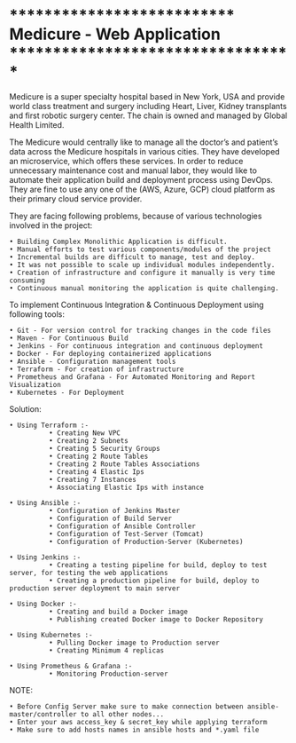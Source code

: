 # ************************** Medicure - Web Application *********************************

Medicure is a super specialty hospital based in New York, USA and provide world class treatment and surgery including Heart, Liver, Kidney transplants and first robotic surgery center. The chain is owned and managed by Global Health Limited.

The Medicure would centrally like to manage all the doctor’s and patient’s data across the Medicure hospitals in various cities. They have developed an microservice, which offers these services. In order to reduce unnecessary maintenance cost and manual labor, they would like to automate their application build and deployment process using DevOps. They are fine to use any one of the (AWS, Azure, GCP) cloud platform as their primary cloud service provider.

They are facing following problems, because of various technologies involved in the project:

    • Building Complex Monolithic Application is difficult.
    • Manual efforts to test various components/modules of the project
    • Incremental builds are difficult to manage, test and deploy.
    • It was not possible to scale up individual modules independently.
    • Creation of infrastructure and configure it manually is very time consuming
    • Continuous manual monitoring the application is quite challenging.

To implement Continuous Integration & Continuous Deployment using following tools:

    • Git - For version control for tracking changes in the code files
    • Maven - For Continuous Build 
    • Jenkins - For continuous integration and continuous deployment
    • Docker - For deploying containerized applications
    • Ansible - Configuration management tools
    • Terraform - For creation of infrastructure
    • Prometheus and Grafana - For Automated Monitoring and Report Visualization
    • Kubernetes - For Deployment

Solution: 

    • Using Terraform :-
              • Creating New VPC
              • Creating 2 Subnets
              • Creating 5 Security Groups
              • Creating 2 Route Tables
              • Creating 2 Route Tables Associations
              • Creating 4 Elastic Ips
              • Creating 7 Instances
              • Associating Elastic Ips with instance
  
    • Using Ansible :-
              • Configuration of Jenkins Master
              • Configuration of Build Server
              • Configuration of Ansible Controller
              • Configuration of Test-Server (Tomcat)
              • Configuration of Production-Server (Kubernetes)
  
    • Using Jenkins :-
              • Creating a testing pipeline for build, deploy to test server, for testing the web applications
              • Creating a production pipeline for build, deploy to production server deployment to main server
  
    • Using Docker :-
              • Creating and build a Docker image
              • Publishing created Docker image to Docker Repository
  
    • Using Kubernetes :-
              • Pulling Docker image to Production server
              • Creating Minimum 4 replicas
  
    • Using Prometheus & Grafana :- 
              • Monitoring Production-server
            
NOTE: 

    • Before Config Server make sure to make connection between ansible-master/controller to all other nodes... 
    • Enter your aws access_key & secret_key while applying terraform 
    • Make sure to add hosts names in ansible hosts and *.yaml file
